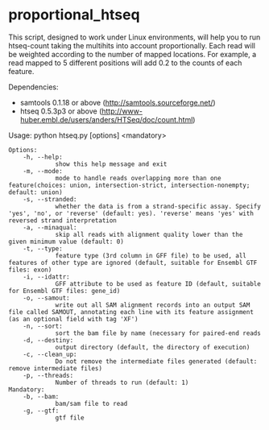 proportional_htseq
==================

This script, designed to work under Linux environments, will help you to run htseq-count taking the multihits into account proportionally. 
Each read will be weighted according to the number of mapped locations. For example, a read mapped to 5 different positions will add 0.2 to the counts of each feature.

Dependencies:
- samtools 0.1.18 or above (http://samtools.sourceforge.net/)
- htseq 0.5.3p3 or above (http://www-huber.embl.de/users/anders/HTSeq/doc/count.html)


Usage: python htseq.py [options] \<mandatory>

    Options:
        -h, --help:
                 show this help message and exit
        -m, --mode:
                 mode to handle reads overlapping more than one feature(choices: union, intersection-strict, intersection-nonempty; default: union)
        -s, --stranded:
                 whether the data is from a strand-specific assay. Specify 'yes', 'no', or 'reverse' (default: yes). 'reverse' means 'yes' with reversed strand interpretation
        -a, --minaqual:
                 skip all reads with alignment quality lower than the given minimum value (default: 0)
        -t, --type:
                 feature type (3rd column in GFF file) to be used, all features of other type are ignored (default, suitable for Ensembl GTF files: exon)
        -i, --idattr:
                 GFF attribute to be used as feature ID (default, suitable for Ensembl GTF files: gene_id)
        -o, --samout:
                 write out all SAM alignment records into an output SAM file called SAMOUT, annotating each line with its feature assignment (as an optional field with tag 'XF')
        -n, --sort:
                 sort the bam file by name (necessary for paired-end reads
        -d, --destiny:
                 output directory (default, the directory of execution)
        -c, --clean_up:
                 Do not remove the intermediate files generated (default: remove intermediate files)
        -p, --threads:
                 Number of threads to run (default: 1)
    Mandatory:
        -b, --bam:
                 bam/sam file to read
        -g, --gtf:
                 gtf file
